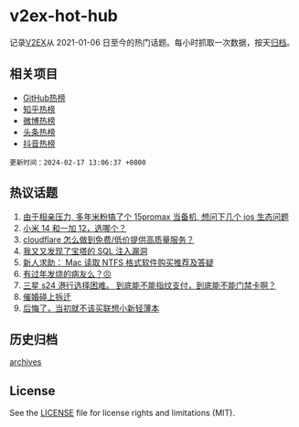 # v2ex-hot-hub

 记录[V2EX](https://www.v2ex.com/)从 2021-01-06 日至今的热门话题。每小时抓取一次数据，按天[归档](archives)。
 
 ## 相关项目

- [GitHub热榜](https://github.com/lonnyzhang423/github-hot-hub)
- [知乎热榜](https://github.com/lonnyzhang423/zhihu-hot-hub)
- [微博热榜](https://github.com/lonnyzhang423/weibo-hot-hub)
- [头条热榜](https://github.com/lonnyzhang423/toutiao-hot-hub)
- [抖音热榜](https://github.com/lonnyzhang423/douyin-hot-hub)


 `更新时间：2024-02-17 13:06:37 +0800`

## 热议话题

1. [由于相亲压力, 多年米粉搞了个 15promax 当备机, 想问下几个 ios 生态问题](https://www.v2ex.com/t/1015873)
1. [小米 14 和一加 12，选哪个？](https://www.v2ex.com/t/1015854)
1. [cloudflare 怎么做到免费/低价提供高质量服务？](https://www.v2ex.com/t/1015855)
1. [我又又发现了宝塔的 SQL 注入漏洞](https://www.v2ex.com/t/1015934)
1. [新人求助： Mac 读取 NTFS 格式软件购买推荐及答疑](https://www.v2ex.com/t/1015927)
1. [有过年发烧的病友么？😣](https://www.v2ex.com/t/1015864)
1. [三星 s24 港行选择困难。 到底能不能指纹支付，到底能不能门禁卡啊？](https://www.v2ex.com/t/1015862)
1. [催婚碰上拆迁](https://www.v2ex.com/t/1015872)
1. [后悔了，当初就不该买联想小新轻薄本](https://www.v2ex.com/t/1015914)

## 历史归档

[archives](archives)

## License

See the [LICENSE](LICENSE) file for license rights and limitations (MIT).
